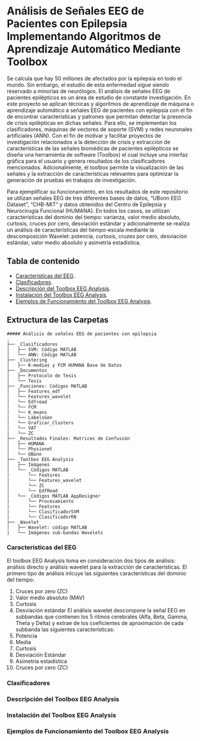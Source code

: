 # Análisis de Señales EEG de Pacientes con Epilepsia Implementando Algoritmos de Aprendizaje Automático Mediante Toolbox
Se calcula que hay 50 millones de afectados por la epilepsia en todo el mundo. Sin embargo, el estudio de esta enfermedad sigue siendo reservado a minorías de neurólogos. El análisis de señales EEG de pacientes epilépticos es un área de estudio de constante investigación. En este proyecto se aplican técnicas y algoritmos de aprendizaje de máquina o aprendizaje automático a señales EEG de pacientes con epilepsia con el fin de encontrar características y patrones que permitan detectar la presencia de crisis epilépticas en dichas señales. Para ello, se implementan los clasificadores, máquinas de vectores de soporte (SVM) y redes neuronales artificiales (ANN). Con el fin de motivar y facilitar proyectos de investigación relacionados a la detección de crisis y extracción de características de las señales biomédicas de pacientes epilépticos se diseña una herramienta de software (Toolbox) el cual incluye una interfaz gráfica para el usuario y genera resultados de los clasificadores mencionados. Adicionalmente, el toolbox permite la visualización de las señales y la extracción de características relevantes para optimizar la generación de pruebas en trabajos de investigación.

Para ejemplificar su funcionamiento, en los resultados de este repositorio se utilizan señales EEG de tres diferentes bases de datos, “UBonn EEG Dataset”, “CHB-MIT” y datos obtenidos del Centro de Epilepsia y Neurocirugía Funcional (HUMANA). En todos los casos, se utilizan características del dominio del tiempo: varianza, valor medio absoluto, curtosis, cruces por cero, desviación estándar y adicionalmente se realiza un análisis de características del tiempo-escala mediante la descomposición Wavelet: potencia, curtosis, cruzes por cero, desviación estándar, valor medio absoluto y asimetría estadística.

## Tabla de contenido
- [Características del EEG](#caracteristicas-del-eeg).
- [Clasificadores](#clasificadores).
- [Descripción del Toolbox EEG Analysis](#descripcion-del-toolbox-eeg-analysis).
- [Instalación del Toolbox EEG Analysis](#funciones-del-toolbox-eeg-analysis).
- [Ejemplos de Funcionamiento del Toolbox EEG Analysis](#ejemplos-de-funcionamiento-del-toolbox-eeg-analysis).

## Extructura de las Carpetas
```
##### Análisis de señales EEG de pacientes con epilepsia
.
├── _Clasificadores
│   ├── SVM: Código MATLAB 
│   └── ANN: Código MATLAB 
├── _Clustering
│   ├── K-medias y FCM HUMANA Base de Datos
├── _Documentos
│   ├── Protocolo de Tesis
│   └── Tesis
├── _Funciones: Códigos MATLAB
│   ├── Features_edf
│   └── Features_wavelet
|   └── Edfread
|   └── FCM
|   └── K_means
|   └── LabelsGen
|   └── Graficar_Clusters
|   └── VAT
|   └── ZC
├── _Resultados Finales: Matrices de Confusión
│   ├── HUMANA
│   └── Physionet
│   └── UBonn
├── _Toolbox EEG Analysis
│   ├── Imágenes
│   └── _Códigos MATLAB
|       └── Features
|       └── Features_wavelet
|       └── ZC
|       └── EdfRead
│   └── _Códigos MATLAB AppDesigner
|       └── Procesamiento
|       └── Features
|       └── ClasificadorSVM
|       └── ClasificadorRN
├── _Wavelet
|   ├── Wavelet: código MATLAB
|   └── Imágenes sub-bandas Wavelets
```
### Características del EEG
El toolbox EEG Analysis toma en consideración dos tipos de análisis: análisis directo y análisis wavelet para la extracción de características. El primero tipo de análisis inlcuye las siguientes características del dominio del tiempo:
1. Cruces por zero (ZC)
2. Valor medio absoluto (MAV)
3. Curtosis
4. Desviación estándar
El análisis wavelet descompone la señal EEG en subbandas que contienen los 5 ritmos cerebrales (Alfa, Beta, Gamma, Theta y Delta) y extrae de los coeficientes de aproximación de cada subbanda las siguientes características:
1. Potencia
2. Media
3. Curtosis
4. Desviación Estándar
5. Asimetría estadística
6. Cruces por cero (ZC)
### Clasificadores


### Descripción del Toolbox EEG Analysis
### Instalación del Toolbox EEG Analysis
### Ejemplos de Funcionamiento del Toolbox EEG Analysis


